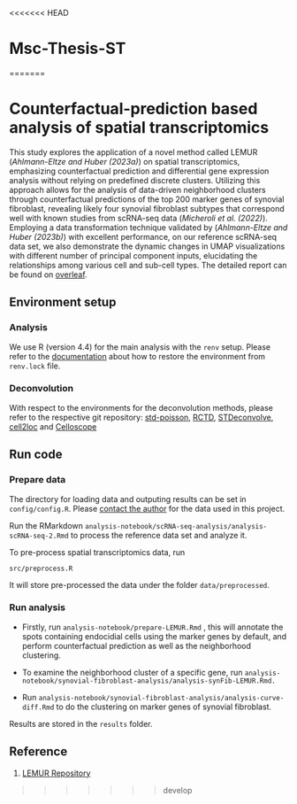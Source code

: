 <<<<<<< HEAD
# Msc-Thesis-ST
=======
# Counterfactual-prediction based analysis of spatial transcriptomics

This study explores the application of a novel method called LEMUR (*Ahlmann-Eltze and Huber (2023a)*) on spatial transcriptomics, emphasizing counterfactual prediction and differential gene expression analysis without relying on predefined discrete clusters. Utilizing this approach allows for the analysis of data-driven neighborhood clusters through counterfactual predictions of the top 200 marker genes of synovial fibroblast, revealing likely four synovial fibroblast subtypes that correspond well with known studies from scRNA-seq data (*Micheroli et al. (2022)*). Employing a data transformation technique validated by (*Ahlmann-Eltze and Huber (2023b)*) with excellent performance, on our reference scRNA-seq data set, we also demonstrate the dynamic changes in UMAP visualizations with different number of principal component inputs, elucidating the relationships among various cell and sub-cell types. The detailed report can be found on [overleaf](https://www.overleaf.com/read/yczfttmfrxfz#c1f5db).

## Environment setup

### Analysis

We use R (version 4.4) for the main analysis with the `renv` setup. Please refer to the [documentation](https://rstudio.github.io/renv/articles/renv.html) about how to restore the environment from `renv.lock` file.

### Deconvolution

With respect to the environments for the deconvolution methods, please refer to the respective git repository: [std-poisson,](https://github.com/SpatialTranscriptomicsResearch/std-poisson/issues) [RCTD](https://rdrr.io/github/dmcable/RCTD/man/spacexr.html), [STDeconvolve](https://www.bioconductor.org/packages/release/bioc/html/STdeconvolve.html), [cell2loc](https://cell2location.readthedocs.io/en/latest/) and [Celloscope](https://github.com/szczurek-lab/Celloscope)

## Run code

### Prepare data

The directory for loading data and outputing results can be set in `config/config.R`. Please [contact the author](yiming.civi@gmail.com) for the data used in this project.

Run the RMarkdown `analysis-notebook/scRNA-seq-analysis/analysis-scRNA-seq-2.Rmd` to process the reference data set and analyze it.

To pre-process spatial transcriptomics data, run

```         
src/preprocess.R
```

It will store pre-processed the data under the folder `data/preprocessed`.

### Run analysis

-   Firstly, run `analysis-notebook/prepare-LEMUR.Rmd` , this will annotate the spots containing endocidial cells using the marker genes by default, and perform counterfactual prediction as well as the neighborhood clustering.

-   To examine the neighborhood cluster of a specific gene, run `analysis-notebook/synovial-fibroblast-analysis/analysis-synFib-LEMUR.Rmd.`

-   Run `analysis-notebook/synovial-fibroblast-analysis/analysis-curve-diff.Rmd` to do the clustering on marker genes of synovial fibroblast.

Results are stored in the `results` folder.

## Reference

1.  [LEMUR Repository](https://github.com/const-ae/lemur)
>>>>>>> develop
